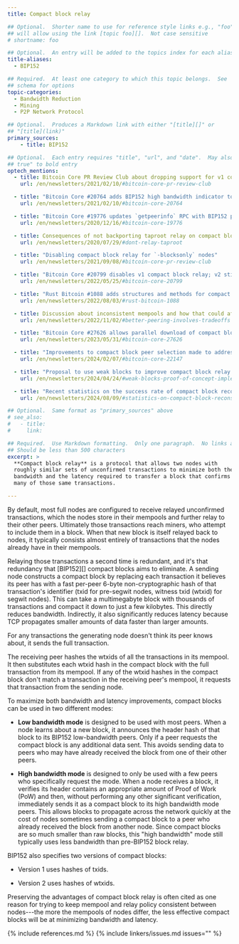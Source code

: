 ```yaml
---
title: Compact block relay

## Optional.  Shorter name to use for reference style links e.g., "foo"
## will allow using the link [topic foo][].  Not case sensitive
# shortname: foo

## Optional.  An entry will be added to the topics index for each alias
title-aliases:
  - BIP152

## Required.  At least one category to which this topic belongs.  See
## schema for options
topic-categories:
  - Bandwidth Reduction
  - Mining
  - P2P Network Protocol

## Optional.  Produces a Markdown link with either "[title][]" or
## "[title](link)"
primary_sources:
    - title: BIP152

## Optional.  Each entry requires "title", "url", and "date".  May also use "feature:
## true" to bold entry
optech_mentions:
  - title: Bitcoin Core PR Review Club about dropping support for v1 compact blocks
    url: /en/newsletters/2021/02/10/#bitcoin-core-pr-review-club

  - title: "Bitcoin Core #20764 adds BIP152 high bandwidth indicator to bitcoin-cli"
    url: /en/newsletters/2021/02/10/#bitcoin-core-20764

  - title: "Bitcoin Core #19776 updates `getpeerinfo` RPC with BIP152 peer status"
    url: /en/newsletters/2020/12/16/#bitcoin-core-19776

  - title: Consequences of not backporting taproot relay on compact block efficiency
    url: /en/newsletters/2020/07/29/#dont-relay-taproot

  - title: "Disabling compact block relay for `-blocksonly` nodes"
    url: /en/newsletters/2021/09/08/#bitcoin-core-pr-review-club

  - title: "Bitcoin Core #20799 disables v1 compact block relay; v2 still enabled"
    url: /en/newsletters/2022/05/25/#bitcoin-core-20799

  - title: "Rust Bitcoin #1088 adds structures and methods for compact blocks"
    url: /en/newsletters/2022/08/03/#rust-bitcoin-1088

  - title: Discussion about inconsistent mempools and how that could affect compact block relay
    url: /en/newsletters/2022/11/02/#better-peering-involves-tradeoffs

  - title: "Bitcoin Core #27626 allows parallel download of compact blocks from multiple peers"
    url: /en/newsletters/2023/05/31/#bitcoin-core-27626

  - title: "Improvements to compact block peer selection made to address block stalling attack"
    url: /en/newsletters/2024/02/07/#bitcoin-core-22147

  - title: "Proposal to use weak blocks to improve compact block relay when mempool policies diverge"
    url: /en/newsletters/2024/04/24/#weak-blocks-proof-of-concept-implementation

  - title: "Recent statistics on the success rate of compact block reconstruction"
    url: /en/newsletters/2024/08/09/#statistics-on-compact-block-reconstruction

## Optional.  Same format as "primary_sources" above
# see_also:
#   - title:
#     link:

## Required.  Use Markdown formatting.  Only one paragraph.  No links allowed.
## Should be less than 500 characters
excerpt: >
  **Compact block relay** is a protocol that allows two nodes with
  roughly similar sets of unconfirmed transactions to minimize both the
  bandwidth and the latency required to transfer a block that confirms
  many of those same transactions.

---
```


By default, most full nodes are configured to receive relayed
unconfirmed transactions, which the nodes store in their mempools and
further relay to their other peers.  Ultimately those transactions
reach miners, who attempt to include them in a block.  When that new
block is itself relayed back to nodes, it typically consists almost
entirely of transactions that the nodes already have in their mempools.

Relaying those transactions a second time is redundant, and it's that
redundancy that [BIP152][] compact blocks aims to eliminate.  A sending
node constructs a compact block by replacing each transaction it
believes its peer has with a fast per-peer 6-byte non-cryptographic hash
of that transaction's identifier (txid for pre-segwit nodes, witness
txid (wtxid) for segwit nodes).
This can take a multimegabyte block with thousands of
transactions and compact it down to just a few kilobytes.  This directly
reduces bandwidth.  Indirectly, it also significantly reduces latency
because TCP propagates smaller amounts of data faster than larger
amounts.

For any transactions the generating node doesn't think its peer knows
about, it sends the full transaction.

The receiving peer hashes the wtxids of all the transactions in its
mempool.  It then substitutes each wtxid hash in the compact block with
the full transaction from its mempool.  If any of the wtxid hashes in the
compact block don't match a transaction in the receiving peer's mempool,
it requests that transaction from the sending node.

To maximize both bandwidth and latency improvements, compact blocks can
be used in two different modes:

- **Low bandwidth mode** is designed to be used with most peers.  When a
  node learns about a new block, it announces the header hash of that
  block to its BIP152 low-bandwidth peers.  Only if a peer requests the
  compact block is any additional data sent.  This avoids sending data
  to peers who may have already received the block from one of their
  other peers.

- **High bandwidth mode** is designed to only be used with a few peers
  who specifically request the mode.  When a node receives a block, it
  verifies its header contains an appropriate amount of Proof of Work
  (PoW) and then, without performing any other significant verification,
  immediately sends it as a compact block to its high bandwidth mode
  peers.  This allows blocks to propagate across the network quickly at
  the cost of nodes sometimes sending a compact block to a peer who
  already received the block from another node.  Since compact blocks
  are so much smaller than raw blocks, this "high bandwidth" mode still
  typically uses less bandwidth than pre-BIP152 block relay.

BIP152 also specifies two versions of compact blocks:

- Version 1 uses hashes of txids.

- Version 2 uses hashes of wtxids.

Preserving the advantages of compact block relay is often cited as one
reason for trying to keep mempool and relay policy consistent between
nodes---the more the mempools of nodes differ, the less effective
compact blocks will be at minimizing bandwidth and latency.

{% include references.md %}
{% include linkers/issues.md issues="" %}
